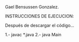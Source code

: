 Gael Bensussen Gonzalez. 

INSTRUCCIONES DE EJECUCION: 

Después de descargar el código... 

1.- javac *.java
2.- java Main
